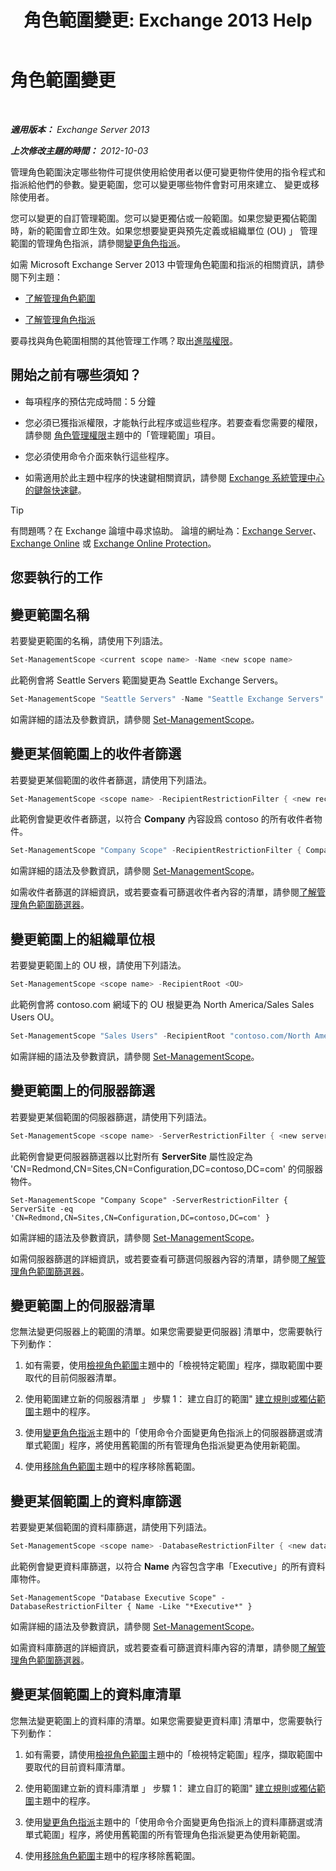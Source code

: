 ﻿---
title: '角色範圍變更: Exchange 2013 Help'
TOCTitle: 角色範圍變更
ms:assetid: 9180e1e0-c352-4ccd-8da6-885a2e309867
ms:mtpsurl: https://technet.microsoft.com/zh-tw/library/Dd298145(v=EXCHG.150)
ms:contentKeyID: 50473741
ms.date: 05/21/2018
mtps_version: v=EXCHG.150
ms.translationtype: MT
---

# 角色範圍變更

 

_**適用版本：** Exchange Server 2013_

_**上次修改主題的時間：** 2012-10-03_

管理角色範圍決定哪些物件可提供使用給使用者以便可變更物件使用的指令程式和指派給他們的參數。變更範圍，您可以變更哪些物件會對可用來建立、 變更或移除使用者。

您可以變更的自訂管理範圍。您可以變更獨佔或一般範圍。如果您變更獨佔範圍時，新的範圍會立即生效。如果您想要變更與預先定義或組織單位 (OU) 」 管理範圍的管理角色指派，請參閱[變更角色指派](change-a-role-assignment-exchange-2013-help.md)。

如需 Microsoft Exchange Server 2013 中管理角色範圍和指派的相關資訊，請參閱下列主題：

  - [了解管理角色範圍](understanding-management-role-scopes-exchange-2013-help.md)

  - [了解管理角色指派](understanding-management-role-assignments-exchange-2013-help.md)

要尋找與角色範圍相關的其他管理工作嗎？取出[進階權限](advanced-permissions-exchange-2013-help.md)。

## 開始之前有哪些須知？

  - 每項程序的預估完成時間：5 分鐘

  - 您必須已獲指派權限，才能執行此程序或這些程序。若要查看您需要的權限，請參閱 [角色管理權限](role-management-permissions-exchange-2013-help.md)主題中的「管理範圍」項目。

  - 您必須使用命令介面來執行這些程序。

  - 如需適用於此主題中程序的快速鍵相關資訊，請參閱 [Exchange 系統管理中心的鍵盤快速鍵](keyboard-shortcuts-in-the-exchange-admin-center-exchange-online-protection-help.md)。


> [!TIP]  
> 有問題嗎？在 Exchange 論壇中尋求協助。 論壇的網址為：<a href="https://go.microsoft.com/fwlink/p/?linkid=60612">Exchange Server</a>、 <a href="https://go.microsoft.com/fwlink/p/?linkid=267542">Exchange Online</a> 或 <a href="https://go.microsoft.com/fwlink/p/?linkid=285351">Exchange Online Protection</a>。




## 您要執行的工作

## 變更範圍名稱

若要變更範圍的名稱，請使用下列語法。

```powershell
Set-ManagementScope <current scope name> -Name <new scope name>
```

此範例會將 Seattle Servers 範圍變更為 Seattle Exchange Servers。

```powershell
Set-ManagementScope "Seattle Servers" -Name "Seattle Exchange Servers"
```

如需詳細的語法及參數資訊，請參閱 [Set-ManagementScope](https://technet.microsoft.com/zh-tw/library/dd297996\(v=exchg.150\))。

## 變更某個範圍上的收件者篩選

若要變更某個範圍的收件者篩選，請使用下列語法。

```powershell
Set-ManagementScope <scope name> -RecipientRestrictionFilter { <new recipient filter> }
```

此範例會變更收件者篩選，以符合 **Company** 內容設爲 contoso 的所有收件者物件。

```powershell
Set-ManagementScope "Company Scope" -RecipientRestrictionFilter { Company -eq 'contoso' }
```

如需詳細的語法及參數資訊，請參閱 [Set-ManagementScope](https://technet.microsoft.com/zh-tw/library/dd297996\(v=exchg.150\))。

如需收件者篩選的詳細資訊，或若要查看可篩選收件者內容的清單，請參閱[了解管理角色範圍篩選器](understanding-management-role-scope-filters-exchange-2013-help.md)。

## 變更範圍上的組織單位根

若要變更範圍上的 OU 根，請使用下列語法。

```powershell
Set-ManagementScope <scope name> -RecipientRoot <OU>
```

此範例會將 contoso.com 網域下的 OU 根變更為 North America/Sales Sales Users OU。

```powershell
Set-ManagementScope "Sales Users" -RecipientRoot "contoso.com/North America/Sales"
```

如需詳細的語法及參數資訊，請參閱 [Set-ManagementScope](https://technet.microsoft.com/zh-tw/library/dd297996\(v=exchg.150\))。

## 變更範圍上的伺服器篩選

若要變更某個範圍的伺服器篩選，請使用下列語法。

```powershell
Set-ManagementScope <scope name> -ServerRestrictionFilter { <new server filter> }
```

此範例會變更伺服器篩選器以比對所有 **ServerSite** 屬性設定為 'CN=Redmond,CN=Sites,CN=Configuration,DC=contoso,DC=com' 的伺服器物件。

    Set-ManagementScope "Company Scope" -ServerRestrictionFilter { ServerSite -eq 'CN=Redmond,CN=Sites,CN=Configuration,DC=contoso,DC=com' }

如需詳細的語法及參數資訊，請參閱 [Set-ManagementScope](https://technet.microsoft.com/zh-tw/library/dd297996\(v=exchg.150\))。

如需伺服器篩選的詳細資訊，或若要查看可篩選伺服器內容的清單，請參閱[了解管理角色範圍篩選器](understanding-management-role-scope-filters-exchange-2013-help.md)。

## 變更範圍上的伺服器清單

您無法變更伺服器上的範圍的清單。如果您需要變更伺服器\] 清單中，您需要執行下列動作：

1.  如有需要，使用[檢視角色範圍](view-role-scopes-exchange-2013-help.md)主題中的「檢視特定範圍」程序，擷取範圍中要取代的目前伺服器清單。

2.  使用範圍建立新的伺服器清單 」 步驟 1： 建立自訂的範圍" [建立規則或獨佔範圍](create-a-regular-or-exclusive-scope-exchange-2013-help.md)主題中的程序。

3.  使用[變更角色指派](change-a-role-assignment-exchange-2013-help.md)主題中的「使用命令介面變更角色指派上的伺服器篩選或清單式範圍」程序，將使用舊範圍的所有管理角色指派變更為使用新範圍。

4.  使用[移除角色範圍](remove-a-role-scope-exchange-2013-help.md)主題中的程序移除舊範圍。

## 變更某個範圍上的資料庫篩選

若要變更某個範圍的資料庫篩選，請使用下列語法。

```powershell
Set-ManagementScope <scope name> -DatabaseRestrictionFilter { <new database filter> }
```

此範例會變更資料庫篩選，以符合 **Name** 內容包含字串「Executive」的所有資料庫物件。

    Set-ManagementScope "Database Executive Scope" -DatabaseRestrictionFilter { Name -Like "*Executive*" }

如需詳細的語法及參數資訊，請參閱 [Set-ManagementScope](https://technet.microsoft.com/zh-tw/library/dd297996\(v=exchg.150\))。

如需資料庫篩選的詳細資訊，或若要查看可篩選資料庫內容的清單，請參閱[了解管理角色範圍篩選器](understanding-management-role-scope-filters-exchange-2013-help.md)。

## 變更某個範圍上的資料庫清單

您無法變更範圍上的資料庫的清單。如果您需要變更資料庫\] 清單中，您需要執行下列動作：

1.  如有需要，請使用[檢視角色範圍](view-role-scopes-exchange-2013-help.md)主題中的「檢視特定範圍」程序，擷取範圍中要取代的目前資料庫清單。

2.  使用範圍建立新的資料庫清單 」 步驟 1： 建立自訂的範圍" [建立規則或獨佔範圍](create-a-regular-or-exclusive-scope-exchange-2013-help.md)主題中的程序。

3.  使用[變更角色指派](change-a-role-assignment-exchange-2013-help.md)主題中的「使用命令介面變更角色指派上的資料庫篩選或清單式範圍」程序，將使用舊範圍的所有管理角色指派變更為使用新範圍。

4.  使用[移除角色範圍](remove-a-role-scope-exchange-2013-help.md)主題中的程序移除舊範圍。

